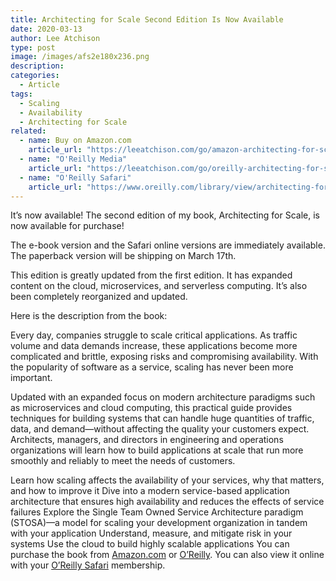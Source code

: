 ```yaml
---
title: Architecting for Scale Second Edition Is Now Available
date: 2020-03-13
author: Lee Atchison
type: post
image: /images/afs2e180x236.png
description: 
categories:
  - Article
tags:
  - Scaling
  - Availability
  - Architecting for Scale
related:
  - name: Buy on Amazon.com
    article_url: "https://leeatchison.com/go/amazon-architecting-for-scale/"
  - name: "O'Reilly Media"
    article_url: "https://leeatchison.com/go/oreilly-architecting-for-scale/"
  - name: "O'Reilly Safari"
    article_url: "https://www.oreilly.com/library/view/architecting-for-scale/9781492057161/"
---
```


It’s now available! The second edition of my book, Architecting for Scale, is now available for purchase!

The e-book version and the Safari online versions are immediately available. The paperback version will be shipping on March 17th.

This edition is greatly updated from the first edition. It has expanded content on the cloud, microservices, and serverless computing. It’s also been completely reorganized and updated.

Here is the description from the book:

Every day, companies struggle to scale critical applications. As traffic volume and data demands increase, these applications become more complicated and brittle, exposing risks and compromising availability. With the popularity of software as a service, scaling has never been more important.

Updated with an expanded focus on modern architecture paradigms such as microservices and cloud computing, this practical guide provides techniques for building systems that can handle huge quantities of traffic, data, and demand—without affecting the quality your customers expect. Architects, managers, and directors in engineering and operations organizations will learn how to build applications at scale that run more smoothly and reliably to meet the needs of customers.

Learn how scaling affects the availability of your services, why that matters, and how to improve it
Dive into a modern service-based application architecture that ensures high availability and reduces the effects of service failures
Explore the Single Team Owned Service Architecture paradigm (STOSA)—a model for scaling your development organization in tandem with your application
Understand, measure, and mitigate risk in your systems
Use the cloud to build highly scalable applications
You can purchase the book from 
[Amazon.com](https://leeatchison.com/go/amazon-architecting-for-scale/) or [O’Reilly](https://leeatchison.com/go/oreilly-architecting-for-scale/). 
You can also view it online with your [O’Reilly Safari](https://www.oreilly.com/library/view/architecting-for-scale/9781492057161/) membership.

